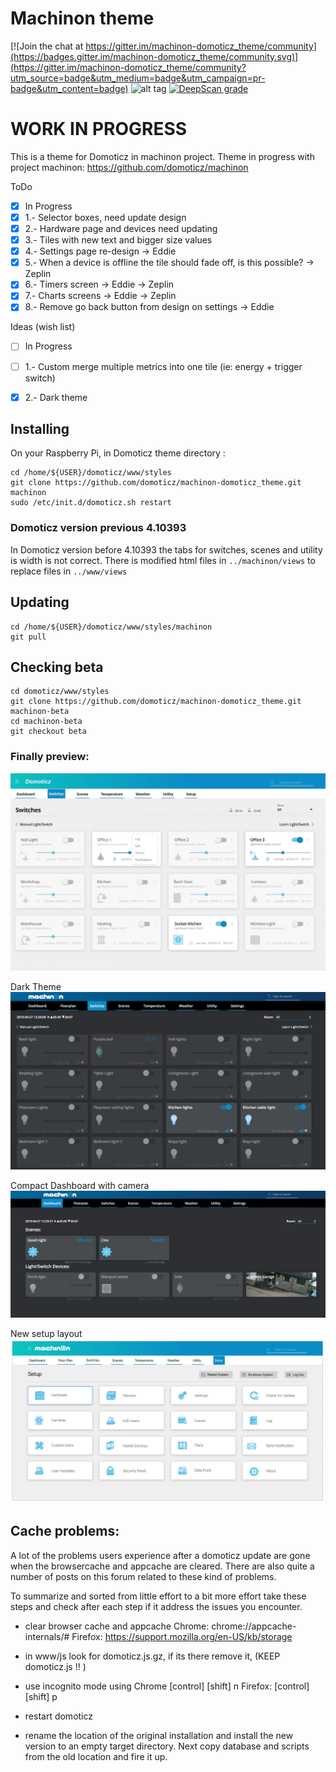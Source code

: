 # Machinon theme

[![Join the chat at https://gitter.im/machinon-domoticz_theme/community](https://badges.gitter.im/machinon-domoticz_theme/community.svg)](https://gitter.im/machinon-domoticz_theme/community?utm_source=badge&utm_medium=badge&utm_campaign=pr-badge&utm_content=badge) ![alt tag](https://img.shields.io/badge/dynamic/json.svg?label=Version&url=https%3A%2F%2Fraw.githubusercontent.com%2FEdddieN%2Fmachinon-domoticz_theme%2Fmaster%2Ftheme.json&query=version&colorB=blue) [![DeepScan grade](https://deepscan.io/api/teams/5668/projects/7507/branches/77435/badge/grade.svg)](https://deepscan.io/dashboard#view=project&tid=5668&pid=7507&bid=77435)

# WORK IN PROGRESS

This is a theme for Domoticz in machinon project. Theme in progress with project machinon:
https://github.com/domoticz/machinon

ToDo
- [X]   In Progress
- [X] 1.- Selector boxes, need update design
- [X] 2.- Hardware page and devices need updating 
- [X] 3.- Tiles with new text and bigger size values
- [X] 4.- Settings page re-design -> Eddie 
- [X] 5.- When a device is offline the tile should fade off, is this possible? -> Zeplin
- [X] 6.- Timers screen -> Eddie -> Zeplin
- [X] 7.- Charts screens -> Eddie -> Zeplin
- [X] 8.- Remove go back button from design on settings -> Eddie  
  
Ideas (wish list)
- [ ]   In Progress
- [ ] 1.- Custom merge multiple metrics into one tile (ie: energy + trigger switch)
- [X] 2.- Dark theme 


## Installing

On your Raspberry Pi, in Domoticz theme directory :

```
cd /home/${USER}/domoticz/www/styles
git clone https://github.com/domoticz/machinon-domoticz_theme.git machinon
sudo /etc/init.d/domoticz.sh restart
```

### Domoticz version previous 4.10393

In Domoticz version before 4.10393 the tabs for switches, scenes and utility is width is not correct.
There is modified html files in `../machinon/views` to replace files in `../www/views`


## Updating
```
cd /home/${USER}/domoticz/www/styles/machinon
git pull
```

## Checking beta
```
cd domoticz/www/styles
git clone https://github.com/domoticz/machinon-domoticz_theme.git machinon-beta
cd machinon-beta
git checkout beta
```

### Finally preview:

![Idea of theme machinon](/images/readme/idea_domoticz_machinon.jpg)

Dark Theme
![Dark Theme](/images/readme/dark_theme.png)

Compact Dashboard with camera
![Compact Dashboatd camera](/images/readme/compact_dash.png)

New setup layout
![Suggested new Setup layout - not implemented yet](/images/unorganised/screen_references/setup.png)

## Cache problems:

A lot of the problems users experience after a domoticz update are gone when the browsercache and appcache are cleared. There are also quite a number of posts on this forum related to these kind of problems. 

To summarize and sorted from little effort to a bit more effort take these steps and check after each step if it address the issues you encounter.

- clear browser cache and appcache 
Chrome: chrome://appcache-internals/#
Firefox: https://support.mozilla.org/en-US/kb/storage 

- in www/js look for domoticz.js.gz, if its there remove it, (KEEP domoticz.js !! )
- use incognito mode using 
Chrome [control] [shift] n
Firefox: [control] [shift] p

- restart domoticz
- rename the location of the original installation and install the new version to an empty target directory. Next copy database and scripts from the old location and fire it up.
